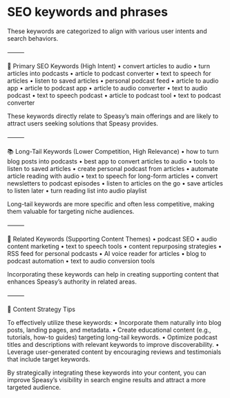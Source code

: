 # SEO keywords and phrases

These keywords are categorized to align with various user intents and search behaviors.

⸻

🎯 Primary SEO Keywords (High Intent)
	•	convert articles to audio
	•	turn articles into podcasts
	•	article to podcast converter
	•	text to speech for articles
	•	listen to saved articles
	•	personal podcast feed
	•	article to audio app
	•	article to podcast app
	•	article to audio converter
	•	text to audio podcast
	•	text to speech podcast
	•	article to podcast tool
	•	text to podcast converter

These keywords directly relate to Speasy’s main offerings and are likely to attract users seeking solutions that Speasy provides.

⸻

📚 Long-Tail Keywords (Lower Competition, High Relevance)
	•	how to turn blog posts into podcasts
	•	best app to convert articles to audio
	•	tools to listen to saved articles
	•	create personal podcast from articles
	•	automate article reading with audio
	•	text to speech for long-form articles
	•	convert newsletters to podcast episodes
	•	listen to articles on the go
	•	save articles to listen later
	•	turn reading list into audio playlist

Long-tail keywords are more specific and often less competitive, making them valuable for targeting niche audiences.

⸻

🧠 Related Keywords (Supporting Content Themes)
	•	podcast SEO
	•	audio content marketing
	•	text to speech tools
	•	content repurposing strategies
	•	RSS feed for personal podcasts
	•	AI voice reader for articles
	•	blog to podcast automation
	•	text to audio conversion tools

Incorporating these keywords can help in creating supporting content that enhances Speasy’s authority in related areas.

⸻

📝 Content Strategy Tips

To effectively utilize these keywords:
	•	Incorporate them naturally into blog posts, landing pages, and metadata.
	•	Create educational content (e.g., tutorials, how-to guides) targeting long-tail keywords.
	•	Optimize podcast titles and descriptions with relevant keywords to improve discoverability.
	•	Leverage user-generated content by encouraging reviews and testimonials that include target keywords.

By strategically integrating these keywords into your content, you can improve Speasy’s visibility in search engine results and attract a more targeted audience.
